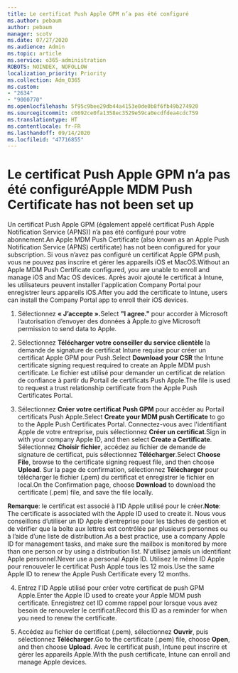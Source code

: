 ```yaml
---
title: Le certificat Push Apple GPM n’a pas été configuré
ms.author: pebaum
author: pebaum
manager: scotv
ms.date: 07/27/2020
ms.audience: Admin
ms.topic: article
ms.service: o365-administration
ROBOTS: NOINDEX, NOFOLLOW
localization_priority: Priority
ms.collection: Adm_O365
ms.custom:
- "2634"
- "9000770"
ms.openlocfilehash: 5f95c9bee29db44a4153e0de0b8f6fb49b274920
ms.sourcegitcommit: c6692ce0fa1358ec3529e59ca0ecdfdea4cdc759
ms.translationtype: HT
ms.contentlocale: fr-FR
ms.lasthandoff: 09/14/2020
ms.locfileid: "47716855"
---
```

# <a name="apple-mdm-push-certificate-has-not-been-set-up"></a><span data-ttu-id="65f67-102">Le certificat Push Apple GPM n’a pas été configuré</span><span class="sxs-lookup"><span data-stu-id="65f67-102">Apple MDM Push Certificate has not been set up</span></span>

<span data-ttu-id="65f67-103">Un certificat Push Apple GPM (également appelé certificat Push Apple Notification Service (APNS)) n’a pas été configuré pour votre abonnement.</span><span class="sxs-lookup"><span data-stu-id="65f67-103">An Apple MDM Push Certificate (also known as an Apple Push Notification Service (APNS) certificate) has not been configured for your subscription.</span></span> <span data-ttu-id="65f67-104">Si vous n’avez pas configuré un certificat Apple GPM push, vous ne pouvez pas inscrire et gérer les appareils iOS et MacOS.</span><span class="sxs-lookup"><span data-stu-id="65f67-104">Without an Apple MDM Push Certificate configured, you are unable to enroll and manage iOS and Mac OS devices.</span></span> <span data-ttu-id="65f67-105">Après avoir ajouté le certificat à Intune, les utilisateurs peuvent installer l'application Company Portal pour enregistrer leurs appareils iOS.</span><span class="sxs-lookup"><span data-stu-id="65f67-105">After you add the certificate to Intune, users can install the Company Portal app to enroll their iOS devices.</span></span>

1. <span data-ttu-id="65f67-106">Sélectionnez **« J’accepte ».**</span><span class="sxs-lookup"><span data-stu-id="65f67-106">Select **"I agree."**</span></span> <span data-ttu-id="65f67-107">pour accorder à Microsoft l’autorisation d’envoyer des données à Apple.</span><span class="sxs-lookup"><span data-stu-id="65f67-107">to give Microsoft permission to send data to Apple.</span></span>

2. <span data-ttu-id="65f67-108">Sélectionnez **Télécharger votre conseiller du service clientèle** la demande de signature de certificat Intune requise pour créer un certificat Apple GPM pour Push.</span><span class="sxs-lookup"><span data-stu-id="65f67-108">Select **Download your CSR** the Intune certificate signing request required to create an Apple MDM push certificate.</span></span> <span data-ttu-id="65f67-109">Le fichier est utilisé pour demander un certificat de relation de confiance à partir du Portail de certificats Push Apple.</span><span class="sxs-lookup"><span data-stu-id="65f67-109">The file is used to request a trust relationship certificate from the Apple Push Certificates Portal.</span></span>

3. <span data-ttu-id="65f67-110">Sélectionnez **Créer votre certificat Push GPM** pour accéder au Portail certificats Push Apple.</span><span class="sxs-lookup"><span data-stu-id="65f67-110">Select **Create your MDM push Certificate** to go to the Apple Push Certificates Portal.</span></span> <span data-ttu-id="65f67-111">Connectez-vous avec l'identifiant Apple de votre entreprise, puis sélectionnez **Créer un certificat**.</span><span class="sxs-lookup"><span data-stu-id="65f67-111">Sign in with your company Apple ID, and then select **Create a Certificate**.</span></span> <span data-ttu-id="65f67-112">Sélectionnez **Choisir fichier**, accédez au fichier de demande de signature de certificat, puis sélectionnez **Télécharger**.</span><span class="sxs-lookup"><span data-stu-id="65f67-112">Select **Choose File**, browse to the certificate signing request file, and then choose **Upload**.</span></span> <span data-ttu-id="65f67-113">Sur la page de confirmation, sélectionnez **Télécharger** pour télécharger le fichier (.pem) du certificat et enregistrer le fichier en local.</span><span class="sxs-lookup"><span data-stu-id="65f67-113">On the Confirmation page, choose **Download** to download the certificate (.pem) file, and save the file locally.</span></span>
 
<span data-ttu-id="65f67-114">**Remarque**: le certificat est associé à l’ID Apple utilisé pour le créer.</span><span class="sxs-lookup"><span data-stu-id="65f67-114">**Note**: The certificate is associated with the Apple ID used to create it.</span></span> <span data-ttu-id="65f67-115">Nous vous conseillons d’utiliser un ID Apple d’entreprise pour les tâches de gestion et de vérifier que la boîte aux lettres est contrôlée par plusieurs personnes ou à l’aide d’une liste de distribution.</span><span class="sxs-lookup"><span data-stu-id="65f67-115">As a best practice, use a company Apple ID for management tasks, and make sure the mailbox is monitored by more than one person or by using a distribution list.</span></span> <span data-ttu-id="65f67-116">N'utilisez jamais un identifiant Apple personnel.</span><span class="sxs-lookup"><span data-stu-id="65f67-116">Never use a personal Apple ID.</span></span> <span data-ttu-id="65f67-117">Utilisez le même ID Apple pour renouveler le certificat Push Apple tous les 12 mois.</span><span class="sxs-lookup"><span data-stu-id="65f67-117">Use the same Apple ID to renew the Apple Push Certificate every 12 months.</span></span>
 
4. <span data-ttu-id="65f67-118">Entrez l'ID Apple utilisé pour créer votre certificat de push GPM Apple.</span><span class="sxs-lookup"><span data-stu-id="65f67-118">Enter the Apple ID used to create your Apple MDM push certificate.</span></span> <span data-ttu-id="65f67-119">Enregistrez cet ID comme rappel pour lorsque vous avez besoin de renouveler le certificat.</span><span class="sxs-lookup"><span data-stu-id="65f67-119">Record this ID as a reminder for when you need to renew the certificate.</span></span>

5. <span data-ttu-id="65f67-120">Accédez au fichier de certificat (.pem), sélectionnez **Ouvrir**, puis sélectionnez **Télécharger**.</span><span class="sxs-lookup"><span data-stu-id="65f67-120">Go to the certificate (.pem) file, choose **Open**, and then choose **Upload**.</span></span> <span data-ttu-id="65f67-121">Avec le certificat push, Intune peut inscrire et gérer les appareils Apple.</span><span class="sxs-lookup"><span data-stu-id="65f67-121">With the push certificate, Intune can enroll and manage Apple devices.</span></span>